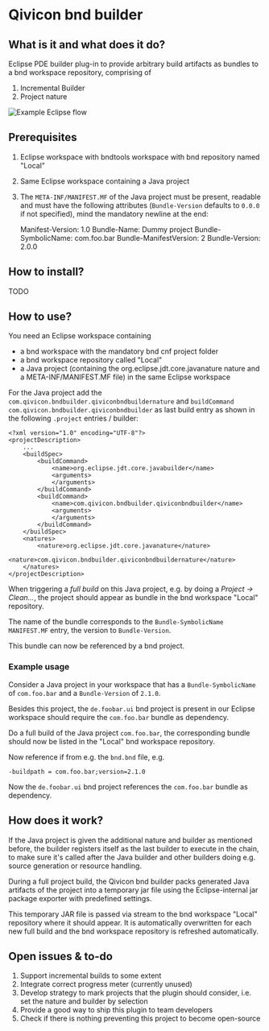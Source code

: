 # Qivicon bnd builder

## What is it and what does it do?
Eclipse PDE builder plug-in to provide arbitrary build artifacts as bundles to a bnd workspace repository, comprising of
1. Incremental Builder
1. Project nature

![Example Eclipse flow](https://qivicon-wbench.psst.t-online.corp/gitlab/jan.hendriks/QiviconBndBuilder/raw/master/ExampleFlow.jpg "Example Eclipse flow")

## Prerequisites
1. Eclipse workspace with bndtools workspace with bnd repository named "Local"
1. Same Eclipse workspace containing a Java project
1. The `META-INF/MANIFEST.MF` of the Java project must be present, readable and must have the following attributes (`Bundle-Version` defaults to `0.0.0` if not specified), mind the mandatory newline at the end:

	Manifest-Version: 1.0
	Bundle-Name: Dummy project
	Bundle-SymbolicName: com.foo.bar
	Bundle-ManifestVersion: 2
	Bundle-Version: 2.0.0

## How to install?
TODO

## How to use?
You need an Eclipse workspace containing

* a bnd workspace with the mandatory bnd cnf project folder
* a bnd workspace repository called "Local"
* a Java project (containing the org.eclipse.jdt.core.javanature nature and a META-INF/MANIFEST.MF file) in the same Eclipse workspace

For the Java project add the `com.qivicon.bndbuilder.qiviconbndbuildernature` and `buildCommand` `com.qivicon.bndbuilder.qiviconbndbuilder` as last build entry as shown in the following `.project` entries / builder:

	<?xml version="1.0" encoding="UTF-8"?>
	<projectDescription>
		...
		<buildSpec>
			<buildCommand>
				<name>org.eclipse.jdt.core.javabuilder</name>
				<arguments>
				</arguments>
			</buildCommand>
			<buildCommand>
				<name>com.qivicon.bndbuilder.qiviconbndbuilder</name>
				<arguments>
				</arguments>
			</buildCommand>
		</buildSpec>
		<natures>
			<nature>org.eclipse.jdt.core.javanature</nature>
			<nature>com.qivicon.bndbuilder.qiviconbndbuildernature</nature>
		</natures>
	</projectDescription>

When triggering a *full build* on this Java project, e.g. by doing a *Project → Clean…*, the project should appear as bundle in the bnd workspace "Local" repository.

The name of the bundle corresponds to the `Bundle-SymbolicName` `MANIFEST.MF` entry, the version to `Bundle-Version`.

This bundle can now be referenced by a bnd project.

### Example usage
Consider a Java project in your workspace that has a `Bundle-SymbolicName` of `com.foo.bar` and a `Bundle-Version` of `2.1.0`.

Besides this project, the `de.foobar.ui` bnd project is present in our Eclipse workspace should require the `com.foo.bar` bundle as dependency.

Do a full build of the Java project `com.foo.bar`, the corresponding bundle should now be listed in the "Local" bnd workspace repository.

Now reference if from e.g. the `bnd.bnd` file, e.g.

	-buildpath = com.foo.bar;version=2.1.0

Now the `de.foobar.ui` bnd project references the `com.foo.bar` bundle as dependency.

## How does it work?
If the Java project is given the additional nature and builder as mentioned before, the builder registers itself as the last builder to execute in the chain, to make sure it's called after the Java builder and other builders doing e.g. source generation or resource handling.

During a full project build, the Qivicon bnd builder packs generated Java artifacts of the project into a temporary jar file using the Eclipse-internal jar package exporter with predefined settings.

This temporary JAR file is passed via stream to the bnd workspace "Local" repository where it should appear.
It is automatically overwritten for each new full build and the bnd workspace repository is refreshed automatically.

## Open issues & to-do
1. Support incremental builds to some extent
1. Integrate correct progress meter (currently unused)
1. Develop strategy to mark projects that the plugin should consider, i.e. set the nature and builder by selection
1. Provide a good way to ship this plugin to team developers
1. Check if there is nothing preventing this project to become open-source
